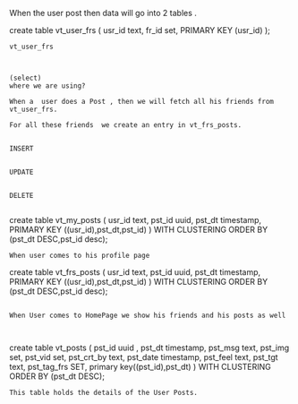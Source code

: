 
When the user post then data will go into 2 tables .


create table vt_user_frs
(
usr_id     text,
fr_id  set<text>,
PRIMARY KEY (usr_id)
);
```
vt_user_frs



(select)
where we are using?

When a  user does a Post , then we will fetch all his friends from vt_user_frs.

For all these friends  we create an entry in vt_frs_posts.


INSERT


UPDATE


DELETE 


```




create table vt_my_posts
(
usr_id text,
pst_id uuid,
pst_dt timestamp,
PRIMARY KEY ((usr_id),pst_dt,pst_id)
) WITH CLUSTERING ORDER BY (pst_dt DESC,pst_id desc);


```
When user comes to his profile page

```

create table vt_frs_posts
(
usr_id text,
pst_id uuid,
pst_dt timestamp,
PRIMARY KEY ((usr_id),pst_dt,pst_id)
) WITH CLUSTERING ORDER BY (pst_dt DESC,pst_id desc);


```

When User comes to HomePage we show his friends and his posts as well



```



create table vt_posts
(
pst_id uuid ,
pst_dt timestamp,
pst_msg text,
pst_img set<text>,
pst_vid set<text>,
pst_crt_by text,
pst_date timestamp,
pst_feel text,
pst_tgt text,
pst_tag_frs SET<text>,
primary key((pst_id),pst_dt)
)  WITH CLUSTERING ORDER BY (pst_dt DESC);

```
This table holds the details of the User Posts.

```





